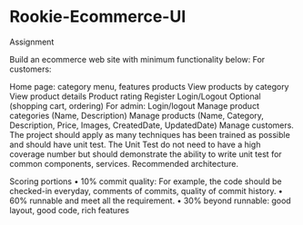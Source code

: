 # Rookie-Ecommerce-UI
Assignment

Build an ecommerce web site with minimum functionality below: For customers:

Home page: category menu, features products
View products by category
View product details
Product rating
Register
Login/Logout
Optional (shopping cart, ordering) For admin:
Login/logout
Manage product categories (Name, Description)
Manage products (Name, Category, Description, Price, Images, CreatedDate, UpdatedDate)
Manage customers. The project should apply as many techniques has been trained as possible and should have unit test. The Unit Test do not need to have a high coverage number but should demonstrate the ability to write unit test for common components, services.
Recommended architecture.

Scoring portions • 10% commit quality: For example, the code should be checked-in everyday, comments of commits, quality of commit history. • 60% runnable and meet all the requirement. • 30% beyond runnable: good layout, good code, rich features
